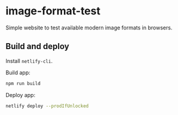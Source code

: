 # image-format-test

Simple website to test available modern image formats in browsers.

## Build and deploy

Install `netlify-cli`.

Build app:

```bash
npm run build
```

Deploy app:

```bash
netlify deploy --prodIfUnlocked
```
